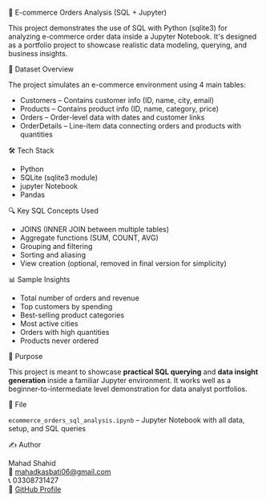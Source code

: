  🛒 E-commerce Orders Analysis (SQL + Jupyter)

This project demonstrates the use of SQL with Python (sqlite3) for analyzing e-commerce order data inside a Jupyter Notebook. It's designed as a portfolio project to showcase realistic data modeling, querying, and business insights.


 📁 Dataset Overview

The project simulates an e-commerce environment using 4 main tables:

- Customers – Contains customer info (ID, name, city, email)
- Products – Contains product info (ID, name, category, price)
- Orders – Order-level data with dates and customer links
- OrderDetails – Line-item data connecting orders and products with quantities


 🛠️ Tech Stack

- Python  
- SQLite (sqlite3 module)  
- jupyter Notebook
- Pandas


 🔍 Key SQL Concepts Used

- JOINS (INNER JOIN between multiple tables)
- Aggregate functions (SUM, COUNT, AVG)
- Grouping and filtering
- Sorting and aliasing
- View creation (optional, removed in final version for simplicity)


 📊 Sample Insights

- Total number of orders and revenue
- Top customers by spending
- Best-selling product categories
- Most active cities
- Orders with high quantities
- Products never ordered


 🧠 Purpose

This project is meant to showcase **practical SQL querying** and **data insight generation** inside a familiar Jupyter environment. It works well as a beginner-to-intermediate level demonstration for data analyst portfolios.


 📎 File

 `ecommerce_orders_sql_analysis.ipynb` – Jupyter Notebook with all data, setup, and SQL queries

 ✍️ Author

Mahad Shahid  
📧 mahadkasbati06@gmail.com  
📞 03308731427  
🔗 [GitHub Profile](https://github.com/Mahad-shahid)
